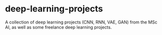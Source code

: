 # deep-learning-projects
A collection of deep learning projects (CNN, RNN, VAE, GAN) from the MSc AI, as well as some freelance deep learning projects.
